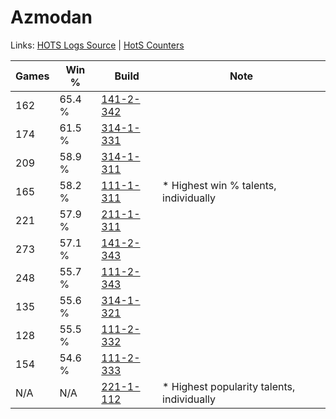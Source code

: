 # Azmodan

Links: [HOTS Logs Source](https://www.hotslogs.com/Sitewide/HeroDetails?Hero=Azmodan) | [HotS Counters](http://hotscounters.com/#/hero/Azmodan)

Games  | Win %  | Build     | Note
-----  | -----  | -----     | ----
162    | 65.4 % | [141-2-342](http://www.heroesfire.com/hots/talent-calculator/azmodan#hYDs) | 
174    | 61.5 % | [314-1-331](http://www.heroesfire.com/hots/talent-calculator/azmodan#o8LJ) | 
209    | 58.9 % | [314-1-311](http://www.heroesfire.com/hots/talent-calculator/azmodan#o8K_) | 
165    | 58.2 % | [111-1-311](http://www.heroesfire.com/hots/talent-calculator/azmodan#gOkF) | * Highest win % talents, individually
221    | 57.9 % | [211-1-311](http://www.heroesfire.com/hots/talent-calculator/azmodan#kCtF) | 
273    | 57.1 % | [141-2-343](http://www.heroesfire.com/hots/talent-calculator/azmodan#hYDt) | 
248    | 55.7 % | [111-2-343](http://www.heroesfire.com/hots/talent-calculator/azmodan#gO-N) | 
135    | 55.6 % | [314-1-321](http://www.heroesfire.com/hots/talent-calculator/azmodan#o8L9) | 
128    | 55.5 % | [111-2-332](http://www.heroesfire.com/hots/talent-calculator/azmodan#gO-C) | 
154    | 54.6 % | [111-2-333](http://www.heroesfire.com/hots/talent-calculator/azmodan#gO-D) | 
N/A    | N/A    | [221-1-112](http://www.heroesfire.com/hots/talent-calculator/azmodan#kbEe) | * Highest popularity talents, individually
